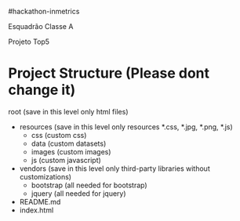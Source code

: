 #hackathon-inmetrics

Esquadrão Classe A

Projeto Top5

# Project Structure (Please dont change it)

root (save in this level only html files)
 - resources (save in this level only resources *.css, *.jpg, *.png, *.js)
 	- css (custom css)
 	- data (custom datasets)
 	- images (custom images)
 	- js (custom javascript)
 - vendors (save in this level only third-party libraries without customizations)
 	- bootstrap (all needed for bootstrap)
 	- jquery (all needed for jquery)
 - README.md
 - index.html